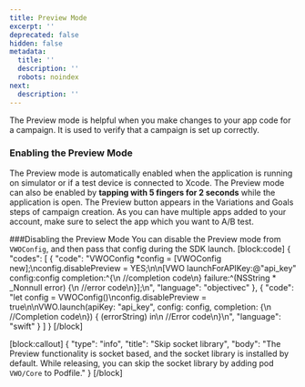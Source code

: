 ```yaml
---
title: Preview Mode
excerpt: ''
deprecated: false
hidden: false
metadata:
  title: ''
  description: ''
  robots: noindex
next:
  description: ''
---
```

The Preview mode is helpful when you make changes to your app code for a campaign. It is used to verify that a campaign is set up correctly.

### Enabling the Preview Mode

The Preview mode is automatically enabled when the application is running on simulator or if a test device is connected to Xcode. The Preview mode can also be enabled by **tapping with 5 fingers for 2 seconds** while the application is open. The Preview button appears in the Variations and Goals steps of campaign creation.
As you can have multiple apps added to your account, make sure to select the app which you want to A/B test.

###Disabling the Preview Mode
You can disable the Preview mode from `VWOConfig`, and then pass that config during the SDK launch.
[block:code]
{
  "codes": [
    {
      "code": "VWOConfig *config = [VWOConfig new];\nconfig.disablePreview = YES;\n\n[VWO launchForAPIKey:@\"api_key\" config:config completion:^{\n    //completion code\n} failure:^(NSString * _Nonnull error) {\n    //error code\n}];\n",
      "language": "objectivec"
    },
    {
      "code": "let config = VWOConfig()\nconfig.disablePreview = true\n\nVWO.launch(apiKey: \"api_key\", config: config, completion: {\n    //Completion code\n}) { (errorString) in\n    //Error code\n}\n",
      "language": "swift"
    }
  ]
}
[/block]

[block:callout]
{
  "type": "info",
  "title": "Skip socket library",
  "body": "The Preview functionality is socket based, and the socket library is installed by default. While releasing, you can skip the socket library by adding pod `VWO/Core` to Podfile."
}
[/block]
